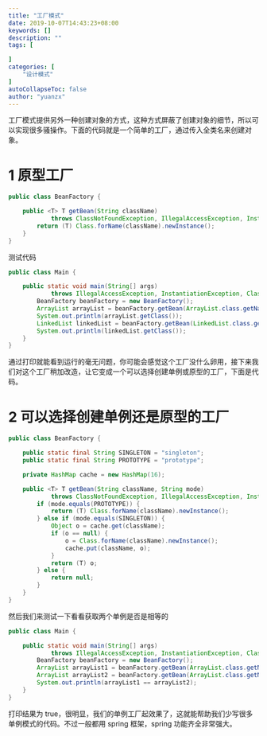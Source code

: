 ```yaml
---
title: "工厂模式"
date: 2019-10-07T14:43:23+08:00
keywords: []
description: ""
tags: [

]
categories: [
    "设计模式"
]
autoCollapseToc: false
author: "yuanzx"
---
```


工厂模式提供另外一种创建对象的方式，这种方式屏蔽了创建对象的细节，所以可以实现很多骚操作。下面的代码就是一个简单的工厂，通过传入全类名来创建对象。

# 1 原型工厂

```java
public class BeanFactory {

    public <T> T getBean(String className)
            throws ClassNotFoundException, IllegalAccessException, InstantiationException {
        return (T) Class.forName(className).newInstance();
    }
}
```

测试代码

```java
public class Main {

    public static void main(String[] args)
            throws IllegalAccessException, InstantiationException, ClassNotFoundException {
        BeanFactory beanFactory = new BeanFactory();
        ArrayList arrayList = beanFactory.getBean(ArrayList.class.getName());
        System.out.println(arrayList.getClass());
        LinkedList linkedList = beanFactory.getBean(LinkedList.class.getName());
        System.out.println(linkedList.getClass());
    }
}
```

通过打印就能看到运行的毫无问题，你可能会感觉这个工厂没什么卵用，接下来我们对这个工厂稍加改造，让它变成一个可以选择创建单例或原型的工厂，下面是代码。

# 2 可以选择创建单例还是原型的工厂

```java
public class BeanFactory {

    public static final String SINGLETON = "singleton";
    public static final String PROTOTYPE = "prototype";

    private HashMap cache = new HashMap(16);

    public <T> T getBean(String className, String mode)
            throws ClassNotFoundException, IllegalAccessException, InstantiationException {
        if (mode.equals(PROTOTYPE)) {
            return (T) Class.forName(className).newInstance();
        } else if (mode.equals(SINGLETON)) {
            Object o = cache.get(className);
            if (o == null) {
                o = Class.forName(className).newInstance();
                cache.put(className, o);
            }
            return (T) o;
        } else {
            return null;
        }
    }
}
```

然后我们来测试一下看看获取两个单例是否是相等的

```java
public class Main {

    public static void main(String[] args)
            throws IllegalAccessException, InstantiationException, ClassNotFoundException {
        BeanFactory beanFactory = new BeanFactory();
        ArrayList arrayList1 = beanFactory.getBean(ArrayList.class.getName(), BeanFactory.SINGLETON);
        ArrayList arrayList2 = beanFactory.getBean(ArrayList.class.getName(), BeanFactory.SINGLETON);
        System.out.println(arrayList1 == arrayList2);
    }
}
```

打印结果为 true，很明显，我们的单例工厂起效果了，这就能帮助我们少写很多单例模式的代码。不过一般都用 spring 框架，spring 功能齐全非常强大。
